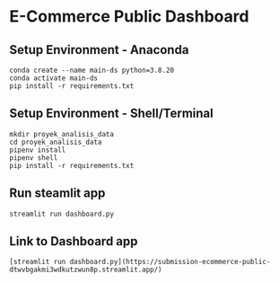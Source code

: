 # E-Commerce Public Dashboard

## Setup Environment - Anaconda
```
conda create --name main-ds python=3.8.20
conda activate main-ds
pip install -r requirements.txt
```

## Setup Environment - Shell/Terminal
```
mkdir proyek_analisis_data
cd proyek_analisis_data
pipenv install
pipenv shell
pip install -r requirements.txt
```

## Run steamlit app
```
streamlit run dashboard.py
```

## Link to Dashboard app
```
[streamlit run dashboard.py](https://submission-ecommerce-public-dtwvbgakmi3wdkutzwun8p.streamlit.app/)
```
